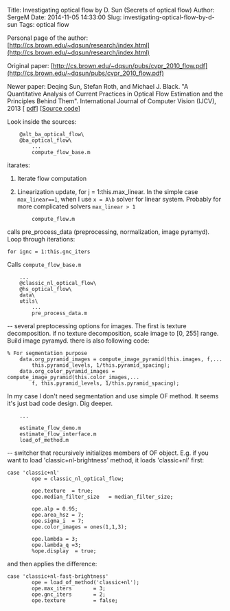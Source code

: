 Title: Investigating optical flow by D. Sun (Secrets of optical flow)
Author: SergeM
Date: 2014-11-05 14:33:00
Slug: investigating-optical-flow-by-d-sun
Tags: optical flow

Personal page of the author:
[http://cs.brown.edu/~dqsun/research/index.html](http://cs.brown.edu/~dqsun/research/index.html)

Original paper: [http://cs.brown.edu/~dqsun/pubs/cvpr_2010_flow.pdf](http://cs.brown.edu/~dqsun/pubs/cvpr_2010_flow.pdf)

Newer paper: Deqing Sun, Stefan Roth, and Michael J. Black. "A Quantitative Analysis of Current Practices in Optical Flow Estimation and the Principles    Behind Them". International Journal of Computer Vision (IJCV), 2013 
[ [pdf](http://cs.brown.edu/~dqsun/pubs/Sun2013QAP.pdf)] [[Source code](http://cs.brown.edu/~dqsun/code/ijcv_flow_code.zip)]

Look inside the sources:

```
    @alt_ba_optical_flow\
    @ba_optical_flow\
        ...
        compute_flow_base.m
```
itarates:

1) Iterate flow computation

2) Linearization update, for j = 1:this.max_linear. In the simple case `max_linear==1`, when I use `x = A\b` solver for linear system. Probably for more complicated solvers `max_linear > 1`

```
        compute_flow.m
```

calls pre_process_data (preprocessing, normalization, image pyramyd).  Loop through iterations: 

```
for ignc = 1:this.gnc_iters   
```

Calls `compute_flow_base.m`  

```
    ...
    @classic_nl_optical_flow\
    @hs_optical_flow\
    data\
    utils\
        ... 
        pre_process_data.m 
```

-- several preptocessing options for images. The first is texture decomposition.  if no texture decomposition, scale image to [0, 255] range. Build image pyramyd. 
there is also following code:  
```
% For segmentation purpose
    data.org_pyramid_images = compute_image_pyramid(this.images, f,...
        this.pyramid_levels, 1/this.pyramid_spacing);
    data.org_color_pyramid_images = compute_image_pyramid(this.color_images,...
        f, this.pyramid_levels, 1/this.pyramid_spacing);

```
In my case I don't need segmentation and use simple OF method. It seems it's just bad code design. Dig deeper. 

```
    ... 

    estimate_flow_demo.m
    estimate_flow_interface.m 
    load_of_method.m
```

-- switcher that recursively initializes members of OF object. E.g. if you want to load 'classic+nl-brightness' method, it loads 'classic+nl' first: 


```
case 'classic+nl'        
        ope = classic_nl_optical_flow;
        
        ope.texture  = true;
        ope.median_filter_size   = median_filter_size;
        
        ope.alp = 0.95;
        ope.area_hsz = 7;
        ope.sigma_i  = 7;
        ope.color_images = ones(1,1,3);
        
        ope.lambda = 3;
        ope.lambda_q =3;
        %ope.display  = true;    
```
and then applies the difference: 
```
case 'classic+nl-fast-brightness'
        ope = load_of_method('classic+nl');        
        ope.max_iters       = 3;
        ope.gnc_iters       = 2;
        ope.texture         = false;
```

